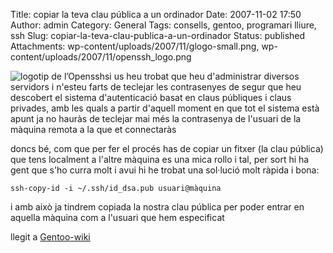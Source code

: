 Title: copiar la teva clau pública a un ordinador
Date: 2007-11-02 17:50
Author: admin
Category: General
Tags: consells, gentoo, programari lliure, ssh
Slug: copiar-la-teva-clau-publica-a-un-ordinador
Status: published
Attachments: wp-content/uploads/2007/11/glogo-small.png, wp-content/uploads/2007/11/openssh_logo.png

<img src="{static}wp-content/uploads/2007/11/openssh_logo.png" data-align="right" alt="logotip de l’Openssh" />si us heu trobat que heu d'administrar diversos servidors i n'esteu farts de teclejar les contrasenyes de segur que heu descobert el sistema d'autenticació basat en claus públiques i claus privades, amb les quals a partir d'aquell moment en que tot el sistema està apunt ja no hauràs de teclejar mai més la contrasenya de l'usuari de la màquina remota a la que et connectaràs

doncs bé, com que per fer el procés has de copiar un fitxer (la clau pública) que tens localment a l'altre màquina es una mica rollo i tal, per sort hi ha gent que s'ho curra molt i avui hi he trobat una sol·lució molt ràpida i bona:

    ssh-copy-id -i ~/.ssh/id_dsa.pub usuari@màquina

i amb això ja tindrem copiada la nostra clau pública per poder entrar en aquella màquina com a l'usuari que hem especificat

llegit a <a href="http://gentoo-wiki.com/SECURITY_SSH_without_a_password" target="_blank" rel="noopener">Gentoo-wiki</a>
